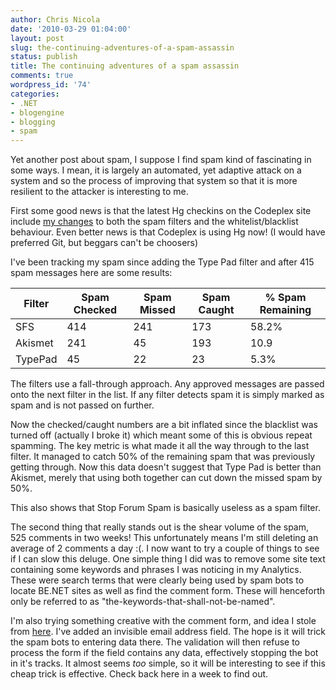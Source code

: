 ```yaml
---
author: Chris Nicola
date: '2010-03-29 01:04:00'
layout: post
slug: the-continuing-adventures-of-a-spam-assassin
status: publish
title: The continuing adventures of a spam assassin
comments: true
wordpress_id: '74'
categories:
- .NET
- blogengine
- blogging
- spam
---
```


Yet another post about spam, I suppose I find spam kind of fascinating in some ways.  I mean, it is largely an automated, yet adaptive attack on a system and so the process of improving that system so that it is more resilient to the attacker is interesting to me.

First some good news is that the latest Hg checkins on the Codeplex site include [my changes][1] to both the spam filters and the whitelist/blacklist behaviour.  Even better news is that Codeplex is using Hg now! (I would have preferred Git, but beggars can't be choosers)

<!--more-->

I've been tracking my spam since adding the Type Pad filter and after 415 spam messages here are some results:

| Filter  | Spam Checked | Spam Missed | Spam Caught | % Spam Remaining |
| ------  | ------------ | ----------- | ----------- | ---------------- |
| SFS     | 414          | 241         | 173         | 58.2%            |
| Akismet | 241          | 45          | 193         | 10.9             |
| TypePad | 45           | 22          | 23          | 5.3%             |

The filters use a fall-through approach.  Any approved messages are passed onto the next filter in the list.  If any filter detects spam it is simply marked as spam and is not passed on further. 

Now the checked/caught numbers are a bit inflated since the blacklist was turned off (actually I broke it) which meant some of this is obvious repeat spamming.  The key metric is what made it all the way through to the last filter.  It managed to catch 50% of the remaining spam that was previously getting through.  Now this data doesn't suggest that Type Pad is better than Akismet, merely that using both together can cut down the missed spam by 50%.

This also shows that Stop Forum Spam is basically useless as a spam filter.

The second thing that really stands out is the shear volume of the spam, 525 comments in two weeks!  This unfortunately means I'm still deleting an average of 2 comments a day :(.  I now want to try a couple of things to see if I can slow this deluge.  One simple thing I did was to remove some site text containing some keywords and phrases I was noticing in my Analytics.  These were search terms that were clearly being used by spam bots to locate BE.NET sites as well as find the comment form.  These will henceforth only be referred to as "the-keywords-that-shall-not-be-named".

I'm also trying something creative with the comment form, and idea I stole from [here][2].  I've added an invisible email address field.  The hope is it will trick the spam bots to entering data there.  The validation will then refuse to process the form if the field contains any data, effectively stopping the bot in it's tracks.  It almost seems _too_ simple, so it will be interesting to see if this cheap trick is effective.  Check back here in a week to find out.

   [1]: http://lucisferre.net/2010/03/16/improving-blogenginenet-spam-filtering/
   [2]: http://www.webmasterworld.com/webmaster/3322243.htm

